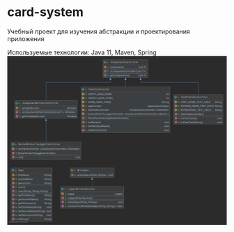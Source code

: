 # card-system
Учебный проект для изучения абстракции и проектирования приложения

Используемые технологии: Java 11, Maven, Spring
![alt text](doc/uml.png)
